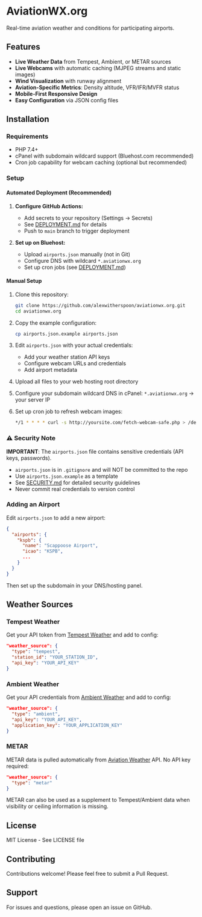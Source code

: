# AviationWX.org

Real-time aviation weather and conditions for participating airports.

## Features

- **Live Weather Data** from Tempest, Ambient, or METAR sources
- **Live Webcams** with automatic caching (MJPEG streams and static images)
- **Wind Visualization** with runway alignment
- **Aviation-Specific Metrics**: Density altitude, VFR/IFR/MVFR status
- **Mobile-First Responsive Design**
- **Easy Configuration** via JSON config files

## Installation

### Requirements

- PHP 7.4+
- cPanel with subdomain wildcard support (Bluehost.com recommended)
- Cron job capability for webcam caching (optional but recommended)

### Setup

#### Automated Deployment (Recommended)

1. **Configure GitHub Actions:**
   - Add secrets to your repository (Settings → Secrets)
   - See [DEPLOYMENT.md](DEPLOYMENT.md) for details
   - Push to `main` branch to trigger deployment

2. **Set up on Bluehost:**
   - Upload `airports.json` manually (not in Git)
   - Configure DNS with wildcard `*.aviationwx.org`
   - Set up cron jobs (see [DEPLOYMENT.md](DEPLOYMENT.md))

#### Manual Setup

1. Clone this repository:
   ```bash
   git clone https://github.com/alexwitherspoon/aviationwx.org.git
   cd aviationwx.org
   ```

2. Copy the example configuration:
   ```bash
   cp airports.json.example airports.json
   ```

3. Edit `airports.json` with your actual credentials:
   - Add your weather station API keys
   - Configure webcam URLs and credentials
   - Add airport metadata

4. Upload all files to your web hosting root directory

5. Configure your subdomain wildcard DNS in cPanel: `*.aviationwx.org` → your server IP

6. Set up cron job to refresh webcam images:
   ```bash
   */1 * * * * curl -s http://yoursite.com/fetch-webcam-safe.php > /dev/null 2>&1
   ```

### ⚠️ Security Note

**IMPORTANT**: The `airports.json` file contains sensitive credentials (API keys, passwords).
- `airports.json` is in `.gitignore` and will NOT be committed to the repo
- Use `airports.json.example` as a template
- See [SECURITY.md](SECURITY.md) for detailed security guidelines
- Never commit real credentials to version control

### Adding an Airport

Edit `airports.json` to add a new airport:

```json
{
  "airports": {
    "kspb": {
      "name": "Scappoose Airport",
      "icao": "KSPB",
      ...
    }
  }
}
```

Then set up the subdomain in your DNS/hosting panel.

## Weather Sources

### Tempest Weather

Get your API token from [Tempest Weather](https://tempestwx.com) and add to config:

```json
"weather_source": {
  "type": "tempest",
  "station_id": "YOUR_STATION_ID",
  "api_key": "YOUR_API_KEY"
}
```

### Ambient Weather

Get your API credentials from [Ambient Weather](https://ambientweather.net) and add to config:

```json
"weather_source": {
  "type": "ambient",
  "api_key": "YOUR_API_KEY",
  "application_key": "YOUR_APPLICATION_KEY"
}
```

### METAR

METAR data is pulled automatically from [Aviation Weather](https://aviationweather.gov) API. No API key required:

```json
"weather_source": {
  "type": "metar"
}
```

METAR can also be used as a supplement to Tempest/Ambient data when visibility or ceiling information is missing.

## License

MIT License - See LICENSE file

## Contributing

Contributions welcome! Please feel free to submit a Pull Request.

## Support

For issues and questions, please open an issue on GitHub.
